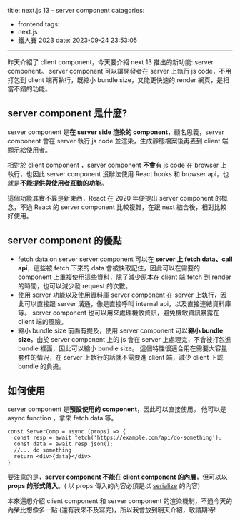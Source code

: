 title: next.js 13 - server component
catagories:
  - frontend
tags:
  - next.js
  - 鐵人賽 2023
date: 2023-09-24 23:53:05
---

昨天介紹了 client component，今天要介紹 next 13 推出的新功能: server component。
server component 可以讓開發者在 server 上執行 js code，不用打包到 client 端再執行，既縮小 bundle size，又能更快速的 render 網頁，是相當不錯的功能。

## server component 是什麼?
server component 是**在 server side 渲染的 component**，顧名思義，server component 會在 server 執行 js code 並渲染，生成靜態檔案後再丟到 client 端顯示給使用者。

相對於 client component ，server component **不會**有 js code 在 browser 上執行，也因此 server component 沒辦法使用 React hooks 和 browser api，也就是**不能提供與使用者互動的功能**。

這個功能其實不算是新東西，React 在 2020 年便提出 server component 的概念，不過 React 的 server component 比較複雜，在跟 next 結合後，相對比較好使用。

## server component 的優點
- fetch data on server
server component 可以在 **server 上 fetch data、call api**，這些被 fetch 下來的 data 會被快取記住，因此可以在需要的 component 上重複使用這些資料，除了減少原本在 client 端 fetch 到 render 的時間，也可以減少發 request 的次數。
- 使用 server 功能以及使用資料庫
server component 在 server 上執行，因此可以直接跟 server 溝通，像是直接呼叫 internal api，以及直接連結資料庫等。
server component 也可以用來處理機敏資訊，避免機敏資訊暴露在 client 端的風險。
- 縮小 bundle size
前面有提及，使用 server component 可以**縮小 bundle size**，由於 server component 上的 js 會在 server 上處理完，不會被打包進 bundle 裡面，因此可以縮小 bundle size。
這個特性很適合用在需要大容量套件的情況，在 server 上執行的話就不需要進 client 端，減少 client 下載 bundle 的負擔。

## 如何使用
server component 是**預設使用的 component**，因此可以直接使用。
他可以是 async function ，拿來 fetch data 等。
```typescript=
const ServerComp = async (props) => {
  const resp = await fetch('https://example.com/api/do-something');
  const data = await resp.json();
  //... do something
  return <div>{data}</div>
}
```
要注意的是，**server component 不能在 client component 的內層**，但可以以**props 的形式傳入**。( 以 props 傳入的內容必須是以 [serialize](https://developer.mozilla.org/en-US/docs/Glossary/Serialization) 的內容)

本來還想介紹 client component 和 server component 的渲染機制，不過今天的內榮比想像多一點 (還有我來不及寫完)，所以我會放到明天介紹，敬請期待!
